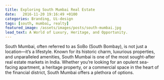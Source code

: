 ```yaml
---
title: Exploring South Mumbai Real Estate
date:   2016-11-20 19:16:49 +0100
categories: Branding, Ui-design
tags: [south, mumbai, realty]
featured_image: /assets/images/posts/south-mumbai.jpg
lead_text: A World of Luxury, Heritage, and Opportunity.
---
```



South Mumbai, often referred to as SoBo (South Bombay), is not just a location—it’s a lifestyle. Known for its historic charm, luxurious properties, and unparalleled amenities, South Mumbai is one of the most sought-after real estate markets in India. Whether you’re looking for an opulent sea-facing apartment, a heritage property, or a commercial space in the heart of the financial district, South Mumbai offers a plethora of options.